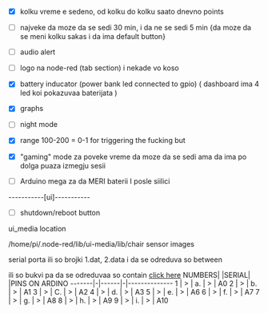 - [x] kolku vreme e sedeno, od kolku do kolku saato dnevno
points

- [ ] najveke da moze da se sedi 30 min, i da ne se sedi 5 min {da moze da se meni kolku sakas i da ima default button}

- [ ] audio alert

- [ ] logo na node-red (tab section) i nekade vo koso

- [x] battery inducator (power bank led connected to gpio) ( dashboard ima 4 led koi pokazuvaa baterijata )

- [x] graphs

- [ ] night mode

- [x] range 100-200 = 0-1 for triggering the fucking but

- [x] "gaming" mode za poveke vreme da moze da se sedi ama da ima po dolga puaza izmegju sesii

- [ ] Arduino mega za da MERI baterii I posle siilici

-----------[ui]-----------

- [ ] shutdown/reboot button



ui_media location

/home/pi/.node-red/lib/ui-media/lib/chair sensor images

serial porta
ili so brojki 1.dat, 2.data i da se odreduva so between

ili so bukvi pa da se odreduvaa so contain [click here](https://github.com/Macka323/chair/blob/main/flows/serial%20data%20with%20letters)
NUMBERS| |SERIAL| |PINS ON ARDINO
-------|-|------|-|--------------
1	|	>	|	a.	|	>	|	A0
2	|	>	|	b.	|	>	|	A1
3	|	>	|	C.	|	>	|	A2
4	|	>	|	d.	|	>	|	A3
5	|	>	|	e.	|	>	|	A6
6	|	>	|	f.	|	>	|	A7
7	|	>	|	g.	|	>	|	A8
8	|	>	|	h.	|	>	|	A9
9	|	>	|	i.	|	>	|	A10



